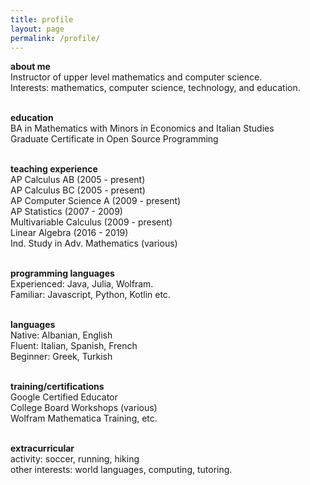 ```yaml
---
title: profile
layout: page
permalink: /profile/
---
```


<strong>about me</strong><br>
Instructor of upper level mathematics and computer science.<br>
Interests: mathematics, computer science, technology, and education.<br><br>

<strong>education</strong><br>
BA in Mathematics with Minors in Economics and Italian Studies<br>
Graduate Certificate in Open Source Programming<br><br>

<strong>teaching experience</strong><br>
AP Calculus AB (2005 - present) <br>
AP Calculus BC (2005 - present) <br>
AP Computer Science A (2009 - present) <br>
AP Statistics (2007 - 2009) <br>
Multivariable Calculus (2009 - present) <br>
Linear Algebra (2016 - 2019) <br>
Ind. Study in Adv. Mathematics (various) <br> <br>

<strong>programming languages</strong><br>
Experienced: Java, Julia, Wolfram. <br>
Familiar: Javascript, Python, Kotlin etc.<br><br>

<strong>languages</strong><br>
Native: Albanian, English<br>
Fluent: Italian, Spanish, French <br>
Beginner: Greek, Turkish<br><br>

<strong>training/certifications</strong><br>
Google Certified Educator<br>
College Board Workshops (various)<br>
Wolfram Mathematica Training, etc.<br><br>

<strong>extracurricular</strong> <br>
activity: soccer, running, hiking<br>
other interests: world languages, computing, tutoring. <br> <br>






